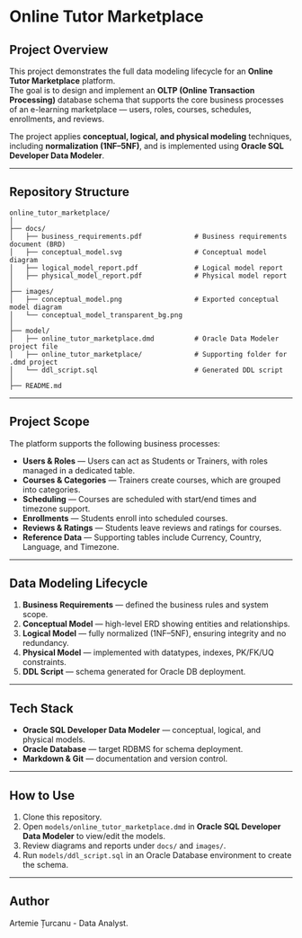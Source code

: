 # Online Tutor Marketplace

## Project Overview
This project demonstrates the full data modeling lifecycle for an **Online Tutor Marketplace** platform.  
The goal is to design and implement an **OLTP (Online Transaction Processing)** database schema that supports the core business processes of an e-learning marketplace — users, roles, courses, schedules, enrollments, and reviews.

The project applies **conceptual, logical, and physical modeling** techniques, including **normalization (1NF–5NF)**, and is implemented using **Oracle SQL Developer Data Modeler**.

---

## Repository Structure

```
online_tutor_marketplace/
│
├── docs/                   
│   ├── business_requirements.pdf             # Business requirements document (BRD)
│   ├── conceptual_model.svg                  # Conceptual model diagram
│   ├── logical_model_report.pdf              # Logical model report
│   ├── physical_model_report.pdf             # Physical model report
│
├── images/                
│   ├── conceptual_model.png                  # Exported conceptual model diagram
│   └── conceptual_model_transparent_bg.png
│
├── model/                
│   ├── online_tutor_marketplace.dmd          # Oracle Data Modeler project file
│   ├── online_tutor_marketplace/             # Supporting folder for .dmd project
│   └── ddl_script.sql                        # Generated DDL script
│
├── README.md
```

---

## Project Scope
The platform supports the following business processes:

- **Users & Roles** — Users can act as Students or Trainers, with roles managed in a dedicated table.  
- **Courses & Categories** — Trainers create courses, which are grouped into categories.  
- **Scheduling** — Courses are scheduled with start/end times and timezone support.  
- **Enrollments** — Students enroll into scheduled courses.  
- **Reviews & Ratings** — Students leave reviews and ratings for courses.  
- **Reference Data** — Supporting tables include Currency, Country, Language, and Timezone.  

---

## Data Modeling Lifecycle
1. **Business Requirements** — defined the business rules and system scope.  
2. **Conceptual Model** — high-level ERD showing entities and relationships.  
3. **Logical Model** — fully normalized (1NF–5NF), ensuring integrity and no redundancy.  
4. **Physical Model** — implemented with datatypes, indexes, PK/FK/UQ constraints.  
5. **DDL Script** — schema generated for Oracle DB deployment.  

---

## Tech Stack
- **Oracle SQL Developer Data Modeler** — conceptual, logical, and physical models.  
- **Oracle Database** — target RDBMS for schema deployment.  
- **Markdown & Git** — documentation and version control.  

---

## How to Use
1. Clone this repository.  
2. Open `models/online_tutor_marketplace.dmd` in **Oracle SQL Developer Data Modeler** to view/edit the models.  
3. Review diagrams and reports under `docs/` and `images/`.  
4. Run `models/ddl_script.sql` in an Oracle Database environment to create the schema.  

---


## Author
Artemie Țurcanu - Data Analyst.